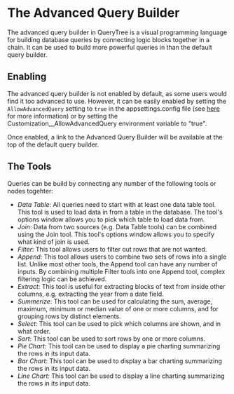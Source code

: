 # The Advanced Query Builder

The advanced query builder in QueryTree is a visual programming language for building database queries by connecting logic blocks together in a chain. It can be used to build more powerful queries in than the default query builder.

## Enabling

The advanced query builder is not enabled by default, as some users would find it too advanced to use. However, it can be easily enabled by setting the `AllowAdvancedQuery` setting to `true` in the appsettings.config file (see [here](/docs/customizing.md) for more information) or by setting the Customization__AllowAdvancedQuery environment variable to "true".

Once enabled, a link to the Advanced Query Builder will be available at the top of the default query builder.

## The Tools

Queries can be build by connecting any number of the following tools or nodes togehter:

* *Data Table*: All queries need to start with at least one data table tool. This tool is used to load data in from a table in the database. The tool's options window allows you to pick which table to load data from.
* *Join*: Data from two sources (e.g. Data Table tools) can be combined using the Join tool. This tool's options window allows you to specify what kind of join is used.
* *Filter*: This tool allows users to filter out rows that are not wanted.
* *Append*: This tool allows users to combine two sets of rows into a single list. Unlike most other tools, the Append tool can have any number of inputs. By combining multiple Filter tools into one Append tool, complex filtering logic can be achieved.
* *Extract*: This tool is useful for extracting blocks of text from inside other columns, e.g. extracting the year from a date field.
* *Summerize*: This tool can be used for calculating the sum, average, maximum, minimum or median value of one or more columns, and for grouping rows by distinct elements.
* *Select*: This tool can be used to pick which columns are shown, and in what order.
* *Sort*: This tool can be used to sort rows by one or more columns.
* *Pie Chart*: This tool can be used to display a pie charting summarizing the rows in its input data.
* *Bar Chart*: This tool can be used to display a bar charting summarizing the rows in its input data.
* *Line Chart*: This tool can be used to display a line charting summarizing the rows in its input data.

